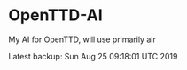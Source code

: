 # OpenTTD-AI
My AI for OpenTTD, will use primarily air

Latest backup: Sun Aug 25 09:18:01 UTC 2019
